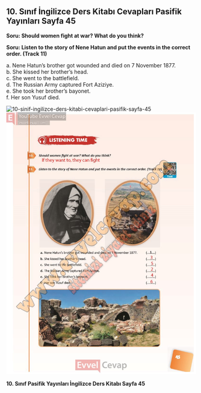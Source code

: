 ## 10. Sınıf İngilizce Ders Kitabı Cevapları Pasifik Yayınları Sayfa 45

**Soru: Should women fight at war? What do you think?**

**Soru: Listen to the story of Nene Hatun and put the events in the correct order. (Track 11)**

a. Nene Hatun’s brother got wounded and died on 7 November 1877.  
 b. She kissed her brother’s head.  
 c. She went to the battlefield.  
 d. The Russian Army captured Fort Aziziye.  
 e. She took her brother’s bayonet.  
 f. Her son Yusuf died.

![10-sinif-ingilizce-ders-kitabi-cevaplari-pasifik-sayfa-45]()![10-sinif-ingilizce-ders-kitabi-cevaplari-pasifik-sayfa-45](./image1.webp)

**10. Sınıf Pasifik Yayınları İngilizce Ders Kitabı Sayfa 45**